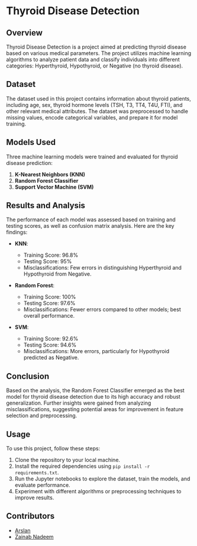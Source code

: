 # Thyroid Disease Detection

## Overview

Thyroid Disease Detection is a project aimed at predicting thyroid disease based on various medical parameters. The project utilizes machine learning algorithms to analyze patient data and classify individuals into different categories: Hyperthyroid, Hypothyroid, or Negative (no thyroid disease).

## Dataset

The dataset used in this project contains information about thyroid patients, including age, sex, thyroid hormone levels (TSH, T3, TT4, T4U, FTI), and other relevant medical attributes. The dataset was preprocessed to handle missing values, encode categorical variables, and prepare it for model training.

## Models Used

Three machine learning models were trained and evaluated for thyroid disease prediction:

1. **K-Nearest Neighbors (KNN)**
2. **Random Forest Classifier**
3. **Support Vector Machine (SVM)**

## Results and Analysis

The performance of each model was assessed based on training and testing scores, as well as confusion matrix analysis. Here are the key findings:

- **KNN**:
  - Training Score: 96.8%
  - Testing Score: 95%
  - Misclassifications: Few errors in distinguishing Hyperthyroid and Hypothyroid from Negative.

- **Random Forest**:
  - Training Score: 100%
  - Testing Score: 97.6%
  - Misclassifications: Fewer errors compared to other models; best overall performance.

- **SVM**:
  - Training Score: 92.6%
  - Testing Score: 94.6%
  - Misclassifications: More errors, particularly for Hypothyroid predicted as Negative.

## Conclusion

Based on the analysis, the Random Forest Classifier emerged as the best model for thyroid disease detection due to its high accuracy and robust generalization. Further insights were gained from analyzing misclassifications, suggesting potential areas for improvement in feature selection and preprocessing.

## Usage

To use this project, follow these steps:

1. Clone the repository to your local machine.
2. Install the required dependencies using `pip install -r requirements.txt`.
3. Run the Jupyter notebooks to explore the dataset, train the models, and evaluate performance.
4. Experiment with different algorithms or preprocessing techniques to improve results.

## Contributors

- [Arslan](https://github.com/iamarslankhalid)
- [Zainab Nadeem](https://github.com/imzainabnadeeem)
